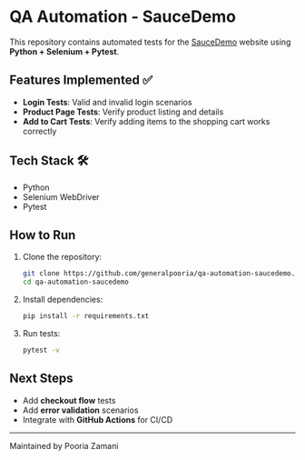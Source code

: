 # QA Automation - SauceDemo

This repository contains automated tests for the [SauceDemo](https://www.saucedemo.com/) website using **Python + Selenium + Pytest**.

## Features Implemented ✅

* **Login Tests**: Valid and invalid login scenarios
* **Product Page Tests**: Verify product listing and details
* **Add to Cart Tests**: Verify adding items to the shopping cart works correctly

## Tech Stack 🛠

* Python
* Selenium WebDriver
* Pytest

## How to Run

1. Clone the repository:

   ```bash
   git clone https://github.com/generalpooria/qa-automation-saucedemo.git
   cd qa-automation-saucedemo
   ```
2. Install dependencies:

   ```bash
   pip install -r requirements.txt
   ```
3. Run tests:

   ```bash
   pytest -v
   ```

## Next Steps

* Add **checkout flow** tests
* Add **error validation** scenarios
* Integrate with **GitHub Actions** for CI/CD

---

Maintained by Pooria Zamani